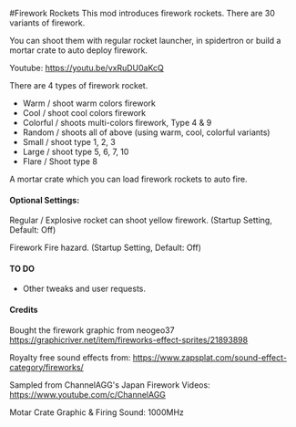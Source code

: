 #Firework Rockets
This mod introduces firework rockets.  There are 30 variants of firework.   

You can shoot them with regular rocket launcher, in spidertron or build a mortar crate to auto deploy firework.

Youtube: https://youtu.be/vxRuDU0aKcQ

There are 4 types of firework rocket.
- Warm / shoot warm colors firework
- Cool / shoot cool colors firework
- Colorful / shoots multi-colors firework, Type 4 & 9
- Random / shoots all of above (using warm, cool, colorful variants)
- Small / shoot type 1, 2, 3
- Large / shoot type 5, 6, 7, 10
- Flare / Shoot type 8

A mortar crate which you can load firework rockets to auto fire.

#### Optional Settings:

Regular / Explosive rocket can shoot yellow firework. (Startup Setting, Default: Off)

Firework Fire hazard. (Startup Setting, Default: Off)

#### TO DO
- Other tweaks and user requests.


#### Credits
Bought the firework graphic from neogeo37
https://graphicriver.net/item/fireworks-effect-sprites/21893898

Royalty free sound effects from:
https://www.zapsplat.com/sound-effect-category/fireworks/

Sampled from ChannelAGG's Japan Firework Videos:
https://www.youtube.com/c/ChannelAGG

Motar Crate Graphic & Firing Sound:
1000MHz